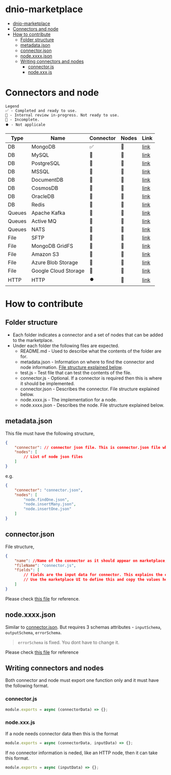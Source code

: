 # dnio-marketplace

- [dnio-marketplace](#dnio-marketplace)
- [Connectors and node](#connectors-and-node)
- [How to contribute](#how-to-contribute)
	- [Folder structure](#folder-structure)
	- [metadata.json](#metadatajson)
	- [connector.json](#connectorjson)
	- [node.xxxx.json](#nodexxxxjson)
	- [Writing connectors and nodes](#writing-connectors-and-nodes)
		- [connector.js](#connectorjs)
		- [node.xxx.js](#nodexxxjs)


# Connectors and node

```
Legend
✅ - Completed and ready to use.
🔶 - Internal review in-progress. Not ready to use.
🔴 - Incomplete.
⏺️ - Not applicale
```

| Type | Name | Connector | Nodes | Link |
|--|--|--|--|--|
| DB | MongoDB | ✅ | 🔶 | [link](./MongoDB/README.md) | 
| DB | MySQL | 🔶 | 🔶 | [link](./MySQL/README.md) | 
| DB | PostgreSQL | 🔶 | 🔶 | [link](./PostgreSQL/README.md) | 
| DB | MSSQL | 🔴 | 🔴 | [link](./mongodb/README.md) | 
| DB | DocumentDB | 🔴 | 🔴 | [link](./mongodb/README.md) | 
| DB | CosmosDB | 🔴 | 🔴 | [link](./mongodb/README.md) | 
| DB | OracleDB | 🔴 | 🔴 | [link](./mongodb/README.md) | 
| DB | Redis | 🔴 | 🔴 | [link](./mongodb/README.md) | 
| Queues | Apache Kafka | 🔴 | 🔴 | [link](./mongodb/README.md) | 
| Queues | Active MQ | 🔴 | 🔴 | [link](./mongodb/README.md) | 
| Queues | NATS | 🔴 | 🔴 | [link](./mongodb/README.md) | 
| File | SFTP | 🔴 | 🔴 | [link](./mongodb/README.md) | 
| File | MongoDB GridFS | 🔴 | 🔴 | [link](./mongodb/README.md) | 
| File | Amazon S3 | 🔴 | 🔴 | [link](./mongodb/README.md) | 
| File | Azure Blob Storage | 🔴 | 🔴 | [link](./mongodb/README.md) | 
| File | Google Cloud Storage | 🔴 | 🔴 | [link](./mongodb/README.md) | 
| HTTP | HTTP | ⏺️ | 🔴 | [link](./mongodb/README.md) | 

# How to contribute

## Folder structure
* Each folder indicates a connector and a set of nodes that can be added to the marketplace.
* Under each folder the following files are expected.
  * README.md - Used to describe what the contents of the folder are for.
  * metadata.json - Information on where to find the connector and node information. [File structure explained below](#metadatajson).
  * test.js - Test file that can test the contents of the file.
  * connector.js - Optional. If a connector is required then this is where it should be implemented.
  * connector.json - Describes the connector. File structure explained below.
  * node.xxxx.js - The implementation for a node.
  * node.xxxx.json - Describes the node. File structure explained below.

## metadata.json

This file must have the following structure, 

```json
{
	"connector": // connector json file. This is connector.json file where moe information regarding the connector can be found,
	"nodes": [
		// List of node json files
	]
}
```

e.g.

```json
{
	"connector": "connector.json",
	"nodes": [
		"node.findOne.json",
		"node.insertMany.json",
		"node.insertOne.json"
	]
}
```

## connector.json

File structure, 

```json
{
	"name": //Name of the connector as it should appear on marketplace,
	"fileName": "connector.js",
	"fields": [
		// fields are the input data for connector. This explains the each input field and their type.
		// Use the marketplace UI to define this and copy the values here.
	]
}
```

Please check [this file](./MongoDB/connector.json) for reference.

## node.xxxx.json

Similar to [connector.json](#connectorjson). But requires 3 schemas attributes - `inputSchema`, `outputSchema`, `errorSchema`.

> `errorSchema` is fixed. You dont have to change it.

Please check [this file](./MongoDB/node.insertMany.json) for reference


## Writing connectors and nodes

Both connector and node must export one function only and it must have the following format.

### connector.js

```js
module.exports = async (connectorData) => {};
```

### node.xxx.js

If a node needs connector data then this is the format
```js
module.exports = async (connectorData, inputData) => {};
```

If no connector information is neded, like an HTTP node, then it can take this format.
```js
module.exports = async (inputData) => {};
```
